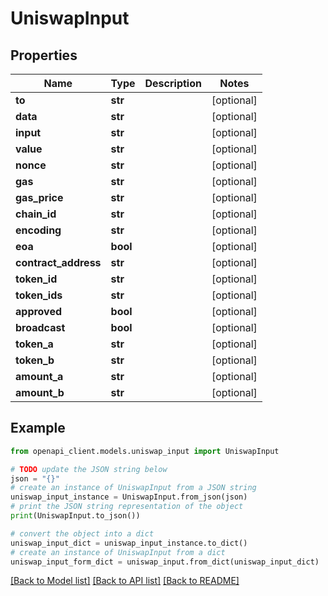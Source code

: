 # UniswapInput


## Properties

Name | Type | Description | Notes
------------ | ------------- | ------------- | -------------
**to** | **str** |  | [optional] 
**data** | **str** |  | [optional] 
**input** | **str** |  | [optional] 
**value** | **str** |  | [optional] 
**nonce** | **str** |  | [optional] 
**gas** | **str** |  | [optional] 
**gas_price** | **str** |  | [optional] 
**chain_id** | **str** |  | [optional] 
**encoding** | **str** |  | [optional] 
**eoa** | **bool** |  | [optional] 
**contract_address** | **str** |  | [optional] 
**token_id** | **str** |  | [optional] 
**token_ids** | **str** |  | [optional] 
**approved** | **bool** |  | [optional] 
**broadcast** | **bool** |  | [optional] 
**token_a** | **str** |  | [optional] 
**token_b** | **str** |  | [optional] 
**amount_a** | **str** |  | [optional] 
**amount_b** | **str** |  | [optional] 

## Example

```python
from openapi_client.models.uniswap_input import UniswapInput

# TODO update the JSON string below
json = "{}"
# create an instance of UniswapInput from a JSON string
uniswap_input_instance = UniswapInput.from_json(json)
# print the JSON string representation of the object
print(UniswapInput.to_json())

# convert the object into a dict
uniswap_input_dict = uniswap_input_instance.to_dict()
# create an instance of UniswapInput from a dict
uniswap_input_form_dict = uniswap_input.from_dict(uniswap_input_dict)
```
[[Back to Model list]](../README.md#documentation-for-models) [[Back to API list]](../README.md#documentation-for-api-endpoints) [[Back to README]](../README.md)


